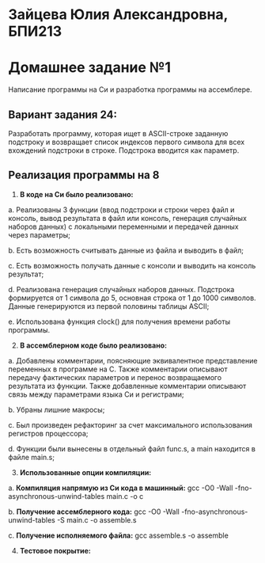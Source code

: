 # Зайцева Юлия Александровна, БПИ213

# Домашнее задание №1
Написание программы на Си и разработка программы на ассемблере.

## Вариант задания 24: 
Разработать программу, которая ищет в ASCII-строке заданную подстроку и возвращает список индексов первого символа для всех вхождений подстроки в строке. Подстрока вводится как параметр.


## Реализация программы на 8
1. **В коде на Си было реализовано:** 

a. Реализованы 3 функции (ввод подстроки и строки через файл и консоль, вывод результата в файл или консоль, генерация случайных наборов данных) с локальными переменными и передачей данных через параметры;

b. Есть возможность считывать данные из файла и выводить в файл;

c. Есть возможность получать данные с консоли и выводить на консоль результат;

d. Реализована генерация случайных наборов данных. Подстрока формируется от 1 символа до 5, основная строка от 1 до 1000 символов. Данные генерируются из первой половины таблицы ASCII;

e. Использована функция clock() для получения времени работы программы.

2. **В ассемблерном коде было реализовано:** 

a. Добавлены комментарии, поясняющие эквивалентное представление переменных в программе на C. Также комментарии описывают передачу фактических параметров и перенос возвращаемого результата из функции. Также добавленные комментарии описывают связь между параметрами языка Си и регистрами;

b. Убраны лишние макросы;

c. Был произведен рефакторинг за счет максимального использования регистров процессора;

d. Функции были вынесены в отдельный файл func.s, а main находится в файле main.s;

3. **Использованные опции компиляции:** 

a. **Компиляция напрямую из Си кода в машинный:** gcc -O0 -Wall -fno-asynchronous-unwind-tables main.c -o c

b. **Получение ассемблерного кода:** gcc -O0 -Wall -fno-asynchronous-unwind-tables -S main.c -o assemble.s

c. **Получение исполняемого файла:** gcc assemble.s -o assemble

4. **Тестовое покрытие:** 


